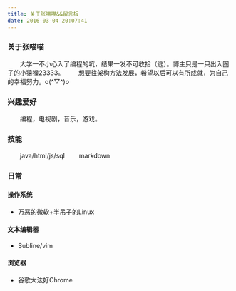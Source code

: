 ```yaml
---
title: 关于张喵喵&&留言板
date: 2016-03-04 20:07:41
---
```

### 关于张喵喵
　　大学一不小心入了编程的坑，结果一发不可收拾（逃）。博主只是一只出入圈子的小猿猴23333。
　　想要往架构方法发展，希望以后可以有所成就，为自己的幸福努力。o(^▽^)o
### 兴趣爱好
　　编程，电视剧，音乐，游戏。
### 技能
　　java/html/js/sql
　　markdown
### 日常
#### 操作系统
* 万恶的微软+半吊子的Linux

#### 文本编辑器
* Subline/vim

#### 浏览器
* 谷歌大法好Chrome

